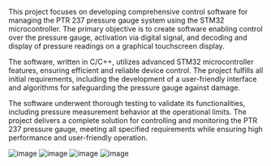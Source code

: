 This project focuses on developing comprehensive control software for managing the PTR 237 pressure gauge system using the STM32 microcontroller. The primary objective is to create software enabling control over the pressure gauge, activation via digital signal, and decoding and display of pressure readings on a graphical touchscreen display.

The software, written in C/C++, utilizes advanced STM32 microcontroller features, ensuring efficient and reliable device control. The project fulfills all initial requirements, including the development of a user-friendly interface and algorithms for safeguarding the pressure gauge against damage.

The software underwent thorough testing to validate its functionalities, including pressure measurement behavior at the operational limits. The project delivers a complete solution for controlling and monitoring the PTR 237 pressure gauge, meeting all specified requirements while ensuring high performance and user-friendly operation.

![image](https://github.com/jakobek09/Application-for-STM32F746-to-control-vacuum-gauge-PTR-237/assets/86194028/ae83c2b2-1a08-4dc7-8f85-546226f6187b)
![image](https://github.com/jakobek09/Application-for-STM32F746-to-control-vacuum-gauge-PTR-237/assets/86194028/2c3d03c7-7d8a-42f7-b62d-cb3e2a8201f5)
![image](https://github.com/jakobek09/Application-for-STM32F746-to-control-vacuum-gauge-PTR-237/assets/86194028/1ebcbefb-5cf0-4815-9d75-52c1c367f53f)
![image](https://github.com/jakobek09/Application-for-STM32F746-to-control-vacuum-gauge-PTR-237/assets/86194028/aeab3add-5e4b-465d-b73e-d696e3839536)
